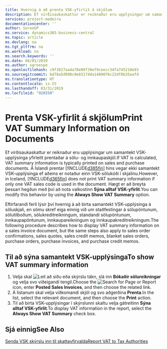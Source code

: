 ```yaml
---
title: Hvernig á að prenta VSK-yfirlit á skjölum
description: Ef virðisaukaskattur er reiknaður eru upplýsingar um samantekt VSK-upplýsinga yfirleitt prentaðar á sölu- og innkaupaskjöl.
services: project-madeira
documentationcenter: ''
author: SorenGP
ms.service: dynamics365-business-central
ms.topic: article
ms.devlang: na
ms.tgt_pltfrm: na
ms.workload: na
ms.search.keywords: ''
ms.date: 04/01/2019
ms.author: sgroespe
ms.openlocfilehash: c9f3827aa4a78e09f39ef9ceecc34fa745210e93
ms.sourcegitcommit: bd78a5d990c9e83174da1409076c22df8b35eafd
ms.translationtype: HT
ms.contentlocale: is-IS
ms.lasthandoff: 03/31/2019
ms.locfileid: "928550"
---
```

# <a name="print-vat-summary-information-on-documents"></a><span data-ttu-id="133ae-103">Prenta VSK-yfirlit á skjölum</span><span class="sxs-lookup"><span data-stu-id="133ae-103">Print VAT Summary Information on Documents</span></span>
<span data-ttu-id="133ae-104">Ef virðisaukaskattur er reiknaður eru upplýsingar um samantekt VSK-upplýsinga yfirleitt prentaðar á sölu- og innkaupaskjöl.</span><span class="sxs-lookup"><span data-stu-id="133ae-104">If VAT is calculated, VAT summary information is typically printed on sales and purchase documents.</span></span> <span data-ttu-id="133ae-105">Á Íslandi prentar [!INCLUDE[d365fin](../../includes/d365fin_md.md)] hins vegar ekki samantekt VSK-upplýsinga ef aðeins er notaður einn VSK-sölukóði í skjalinu.</span><span class="sxs-lookup"><span data-stu-id="133ae-105">However, in Iceland, [!INCLUDE[d365fin](../../includes/d365fin_md.md)] does not print VAT summary information if only one VAT sales code is used in the document.</span></span> <span data-ttu-id="133ae-106">Hægt er að breyta þessari hegðun með því að nota valkostinn **Sýna alltaf VSK-yfirlit**.</span><span class="sxs-lookup"><span data-stu-id="133ae-106">You can modify this behavior by using the **Always Show VAT Summary** option.</span></span>  

<span data-ttu-id="133ae-107">Eftirfarandi ferli lýsir því hvernig á að birta samantekt VSK-upplýsinga á söluskjali, en sömu skref eiga einnig við um staðfestingar á sölupöntunum, sölutilboðum, sölukreditreikningum, standandi sölupöntunum, innkaupapöntunum, innkaupareikningum og innkaupakreditreikningum.</span><span class="sxs-lookup"><span data-stu-id="133ae-107">The following procedure describes how to display VAT summary information on a sales invoice document, but the same steps also apply to sales order confirmations, sales quotes, sales credit memos, blanket sales orders, purchase orders, purchase invoices, and purchase credit memos.</span></span>  

## <a name="to-show-vat-summary-information"></a><span data-ttu-id="133ae-108">Til að sýna samantekt VSK-upplýsinga</span><span class="sxs-lookup"><span data-stu-id="133ae-108">To show VAT summary information</span></span>  

1.  <span data-ttu-id="133ae-109">Velja skal ![Leit að síðu eða skýrslu](../../media/ui-search/search_small.png "Leit að síðu eða skýrslu táknið") tákn, slá inn **Bókaðir sölureikningar** og velja svo viðeigandi tengil.</span><span class="sxs-lookup"><span data-stu-id="133ae-109">Choose the ![Search for Page or Report](../../media/ui-search/search_small.png "Search for Page or Report icon") icon, enter **Posted Sales Invoices**, and then choose the related link.</span></span>  
2.  <span data-ttu-id="133ae-110">Á listanum skal velja viðkomandi skjöl og svo aðgerðina **Prenta**.</span><span class="sxs-lookup"><span data-stu-id="133ae-110">In the list, select the relevant document, and then choose the **Print** action.</span></span>  
3.  <span data-ttu-id="133ae-111">Til að birta VSK-upplýsingar í skýrslunni skaltu velja gátreitinn **Sýna alltaf VSK-yfirlit**.</span><span class="sxs-lookup"><span data-stu-id="133ae-111">To display VAT information in the report, select the **Always Show VAT Summary** check box.</span></span>  

## <a name="see-also"></a><span data-ttu-id="133ae-112">Sjá einnig</span><span class="sxs-lookup"><span data-stu-id="133ae-112">See Also</span></span>  
[<span data-ttu-id="133ae-113">Senda VSK skýrslu inn til skattayfirvalda</span><span class="sxs-lookup"><span data-stu-id="133ae-113">Report VAT to Tax Authorities</span></span>](../../finance-how-report-vat.md)
